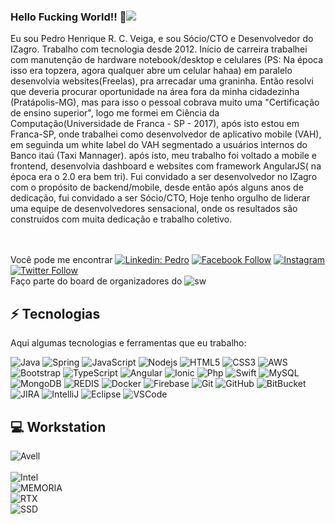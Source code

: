 ### Hello Fucking World!! 👋![](https://komarev.com/ghpvc/?username=pedrohenriqueveiga&style=flat)

Eu sou Pedro Henrique R. C. Veiga, e sou Sócio/CTO e Desenvolvedor do IZagro.
Trabalho com tecnologia desde 2012.
Início de carreira trabalhei com manutenção de hardware notebook/desktop e celulares (PS: Na época isso era topzera, agora qualquer abre um celular hahaa)
em paralelo desenvolvia websites(Freelas), pra arrecadar uma graninha.
Então resolvi que deveria procurar oportunidade na área fora da minha cidadezinha (Pratápolis-MG), mas para isso o pessoal cobrava muito uma "Certificação de ensino superior",
logo me formei em Ciência da Computação(Universidade de Franca - SP - 2017), após isto estou em Franca-SP, 
onde trabalhei como desenvolvedor de aplicativo mobile (VAH), em seguinda um white label do VAH segmentado a usuários internos do Banco itaú (Taxi Mannager).
após isto, meu trabalho foi voltado a mobile e frontend, desenvolvia dashboard e websites com framework AngularJS( na época era o 2.0 era bem tri).
Fui convidado a ser desenvolvedor no IZagro com o propósito de backend/mobile, desde então após alguns anos de dedicação, fui convidado a ser Sócio/CTO,
Hoje tenho orgulho de liderar uma equipe de desenvolvedores sensacional, onde os resultados são construidos com muita dedicação e trabalho coletivo.

<br><br>Você pode me encontrar 
[![Linkedin: Pedro](https://img.shields.io/badge/-Linkedin-blue?style=flat-square&logo=Linkedin&logoColor=white&link=https://www.linkedin.com/in/pedrohenriqueveiga/)](https://www.linkedin.com/in/pedrohenriqueveiga/)
[![Facebook Follow](https://img.shields.io/badge/facebook-%231877F2.svg?&style=for-the-square&logo=facebook&logoColor=white)](https://www.facebook.com/Pedritohhh)
[![Instagram](https://img.shields.io/badge/instagram-%23E4405F.svg?&style=for-the-square&logo=instagram&logoColor=white)](https://www.instagram.com/pedro.hveiga/)
[![Twitter Follow](https://img.shields.io/twitter/follow/Peedritoh?style=social)](https://twitter.com/Peedritoh)
<br> Faço parte do board de organizadores do
![sw](https://img.shields.io/badge/StartupWeekendFranca-green?&style=for-the-square&logo=StartupWeekendFranca&logoColor=white)
## ⚡ Tecnologias

Aqui algumas tecnologias e ferramentas que eu trabalho:

![Java](https://img.shields.io/badge/-Java-007396?style=flat-square&logo=java)
![Spring](https://img.shields.io/badge/-Spring-6DB33F?style=flat-square&logo=spring&logoColor=white)
![JavaScript](https://img.shields.io/badge/-JavaScript-black?style=flat-square&logo=javascript)
![Nodejs](https://img.shields.io/badge/-Nodejs-339933?style=flat-square&logo=Node.js&logoColor=white)
![HTML5](https://img.shields.io/badge/-HTML5-E34F26?style=flat-square&logo=html5&logoColor=white)
![CSS3](https://img.shields.io/badge/-CSS3-1572B6?style=flat-square&logo=css3)
![AWS](https://img.shields.io/badge/-AWS-E34F26?style=flat-square&logo=amazon)
![Bootstrap](https://img.shields.io/badge/-Bootstrap-563D7C?style=flat-square&logo=bootstrap)
![TypeScript](https://img.shields.io/badge/-TypeScript-007ACC?style=flat-square&logo=typescript)
![Angular](https://img.shields.io/badge/-Angular-DD0031?style=flat-square&logo=angular)
![Ionic](https://img.shields.io/badge/-Ionic-3880FF?style=flat-square&logo=ionic&logoColor=white)
![Php](https://img.shields.io/badge/php-%23777BB4.svg?&style=for-the-square&logo=php&logoColor=white)
![Swift](https://img.shields.io/badge/Swift-cccecf?&style=for-the-square&logo=swift&logoColor=white)
![MySQL](https://img.shields.io/badge/-MySQL-4479A1?style=flat-square&logo=mysql&logoColor=white)
![MongoDB](https://img.shields.io/badge/-MongoDB-black?style=flat-square&logo=mongodb)
![REDIS](https://img.shields.io/badge/-Redis-ffffff?style=flat-square&logo=redis)
![Docker](https://img.shields.io/badge/-Docker-2496ED?style=flat-square&logo=docker&logoColor=white)
![Firebase](https://img.shields.io/badge/Firebase-FFCA28?style=flat-square&logo=firebase&logoColor=white)
![Git](https://img.shields.io/badge/-Git-black?style=flat-square&logo=git)
![GitHub](https://img.shields.io/badge/-GitHub-181717?style=flat-square&logo=github)
![BitBucket](https://img.shields.io/badge/-BitBucket-darkblue?style=flat-square&logo=bitbucket)
![JIRA](https://img.shields.io/badge/-JIRA-0052CC?style=flat-square&logo=jira)
![IntelliJ](https://img.shields.io/badge/-IntelliJ%20IDEA-black?style=flat-square&logo=intellij-idea&logoColor=white)
![Eclipse](https://img.shields.io/badge/-Eclipse-2C2255?style=flat-square&logo=eclipse&logoColor=white)
![VSCode](https://img.shields.io/badge/-VSCode-007ACC?style=flat-square&logo=visual-studio-code&logoColor=white)

##  :computer: Workstation
  ![Avell](https://img.shields.io/badge/Avell%20-C75-lightgrey)
        <br><br>
  ![Intel](https://img.shields.io/badge/intel-core%20i7%208th-%230071C5.svg?&style=for-the-square&logo=intel&logoColor=white) <br>
  ![MEMORIA](https://img.shields.io/badge/DDR4-32GB-green) <br>
  ![RTX](https://img.shields.io/badge/nvidia-RTX2070-%2376B900.svg?&style=for-the-square&logo=nvidia&logoColor=white) <br>
  ![SSD](https://img.shields.io/badge/SSD-1%2C5T-orange) <br>
  
  


